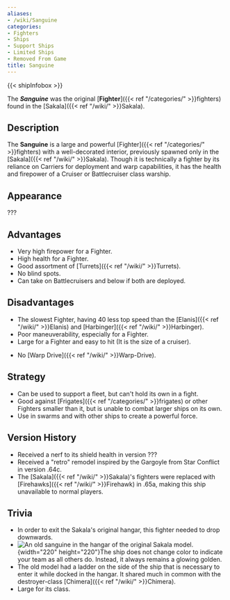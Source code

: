 ```yaml
---
aliases:
- /wiki/Sanguine
categories:
- Fighters
- Ships
- Support Ships
- Limited Ships
- Removed From Game
title: Sanguine
---  
```


{{< shipInfobox >}} 

The **_Sanguine_** was the original [**Fighter**]({{< ref "/categories/" >}}fighters) found in the [Sakala]({{< ref "/wiki/" >}}Sakala). 

## Description

The **Sanguine** is a large and powerful [Fighter]({{< ref "/categories/" >}}fighters) with a well-decorated interior, previously spawned only in the [Sakala]({{< ref "/wiki/" >}}Sakala). Though it is technically a fighter by its reliance on Carriers for deployment and warp capabilities, it has the health and firepower of a Cruiser or Battlecruiser class warship.

## Appearance

???

## Advantages

- Very high firepower for a Fighter.
- High health for a Fighter.
- Good assortment of [Turrets]({{< ref "/wiki/" >}}Turrets).
- No blind spots.
- Can take on Battlecruisers and below if both are deployed.

## Disadvantages

- The slowest Fighter, having 40 less top speed than the [Elanis]({{< ref "/wiki/" >}}Elanis) and [Harbinger]({{< ref "/wiki/" >}}Harbinger).
- Poor maneuverability, especially for a Fighter.
- Large for a Fighter and easy to hit (It is the size of a cruiser).

<!-- -->

- No [Warp Drive]({{< ref "/wiki/" >}}Warp-Drive).

## Strategy

- Can be used to support a fleet, but can't hold its own in a fight.
- Good against [Frigates]({{< ref "/categories/" >}}frigates) or other Fighters smaller than it, but is unable to combat larger ships on its own.
- Use in swarms and with other ships to create a powerful force.

## Version History 

- Received a nerf to its shield health in version ???
- Received a "retro" remodel inspired by the Gargoyle from Star Conflict in version .64c.
- The [Sakala]({{< ref "/wiki/" >}}Sakala)'s fighters were replaced with [Firehawks]({{< ref "/wiki/" >}}Firehawk) in .65a, making this ship unavailable to normal players.

## Trivia

- In order to exit the Sakala's original hangar, this fighter needed to drop downwards.
- ![An old sanguine in the hangar of the original Sakala
model.](Sanguine_hangar.png "An old sanguine in the hangar of the original Sakala model."){width="220" height="220"}The ship does not change color to indicate your team as all others do. Instead, it always remains a glowing golden.
- The old model had a ladder on the side of the ship that is necessary to enter it while docked in the hangar. It shared much in common with the destroyer-class [Chimera]({{< ref "/wiki/" >}}Chimera).
- Large for its class.